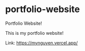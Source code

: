 # portfolio-website
Portfolio Website!

This is my portfolio website!

Link: https://mynguyen.vercel.app/
